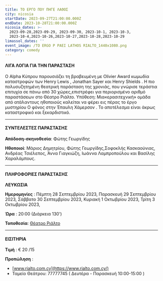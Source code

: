 ```yaml
---
title: ΤΟ ΕΡΓΟ ΠΟΥ ΠΗΓΕ ΛΑΘΟΣ
city: nicosia
startDate: 2023-09-27T21:00:00.000Z
endDate: 2023-10-28T21:00:00.000Z
nicosia_dates: >-
  2023-09-28,2023-09-29, 2023-09-30, 2023-10-1, 2023-10-3,
  2023-10-4,2023-10-26,2023-10-27,2023-10-28,2023-10-29
limassol_dates: ''
event_image: /TO ERGO P PAEI LATHOS RIALTO_1440x1080.png
category: comedy
---
```


#### ΛΙΓΑ ΛΟΓΙΑ ΓΙΑ ΤΗΝ ΠΑΡΑΣΤΑΣΗ

O Alpha Κύπρου παρουσιάζει τη βραβευμένη με	Olivier Award κωμωδία καταστροφών	των Henry Lewis , Jonathan Sayer και Henry Shields . Η πιο πολυσυζητημένη θεατρική παράσταση της χρονιάς, που γνώρισε τεράστια επιτυχία σε πάνω από 30 χώρες,επιστρέφει για περιορισμένο αριθμό παραστάσεων στο Θέατρο Ριάλτο. Υπόθεση: Μια«ερασιτεχνική» ομάδα από ατάλαντους ηθοποιούς καλείται να φέρει εις πέρας το έργο μυστηρίου	Ο φόνος στην Έπαυλη Χάμερσον	. Το αποτέλεσμα είναι άκρως καταστροφικό και ξεκαρδιστικό.

***

#### ΣΥΝΤΕΛΕΣΤΕΣ ΠΑΡΑΣΤΑΣΗΣ

**Απόδοση-σκηνοθεσία**: Φώτης Γεωργίδης

**Ηθοποιοί**: Μάριος Δημητρίου, Φώτης Γεωργίδης,Σοφοκλής Κασκαούνιας, Ανδρέας Τσιέλεπος, Άννα Γιαγκιώζη, Ιωάννα Λαμπροπούλου και Βασίλης Χαραλάμπους.

***

#### ΠΛΗΡΟΦΟΡΙΕΣ ΠΑΡΑΣΤΑΣΗΣ

**ΛΕΥΚΩΣΙΑ**

**Ημερομηνίες** : Πέμπτη 28 Σεπτεμβρίου 2023, Παρασκευή 29 Σεπτεμβρίου 2023, Σάββατο 30 Σεπτεμβρίου 2023, Κυριακή 1 Οκτωβρίου 2023, Τρίτη 3 Οκτωβρίου 2023,

**Ώρα** : 20:00 (Διάρκεια 130')

**Τοποθεσία**: [Θέατρο Ριάλτο](https://www.google.com/maps/place/Rialto+Theatre/@34.6795424,33.0432363,17z/data=!3m1!4b1!4m6!3m5!1s0x14e7331ab1ec9197:0xdf6e42bed1d077b1!8m2!3d34.679538!4d33.0458112!16s%2Fg%2F1xb0n5zr?entry=ttu)

***

#### ΕΙΣΙΤΗΡΙΑ

**Τιμή** :  € 20 /15

**Προπώληση** :

* [www.rialto.com.cy](https://www.rialto.com.cy/)
* Ταμείο Θεάτρου:	77777745 (	Δευτέρα - Παρασκευή 10:00-15:00	)
